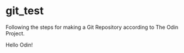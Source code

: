 # git_test
Following the steps for making a Git Repository according to The Odin Project.


Hello Odin!